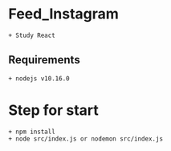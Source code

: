 # Feed_Instagram
    + Study React

## Requirements
    + nodejs v10.16.0
    
# Step for start
    + npm install
    + node src/index.js or nodemon src/index.js